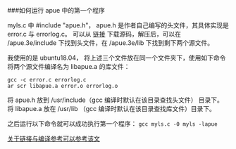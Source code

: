 ###如何运行 apue 中的第一个程序

myls.c 中 #include "apue.h"， apue.h 是作者自己编写的头文件，其具体实现是 error.c 与 errorlog.c。
可以从 [链接](http://www.apuebook.com/code3e.html) 下载源码，解压后，可以在 /apue.3e/include 下找到头文件，在 /apue.3e/lib 下找到剩下两个源文件。

我使用的是 ubuntu18.04， 将上述三个文件放在同一个文件夹下，使用如下命令将两个源文件编译名为 libapue.a 的库文件：
```
gcc -c error.c errorlog.c
ar scr libapue.a error.o errorlog.o
```


将 apue.h 放到 /usr/include（gcc 编译时默认在该目录查找头文件） 目录下。
将 libapue.a 放在 /usr/lib （gcc 编译时默认在该目录查找库文件）目录下。

之后运行以下命令就可以成功执行第一个程序：
`gcc myls.c -0 myls -lapue`

[关于链接与编译参考可以参考该文](https://blog.csdn.net/wohu1104/article/details/110730805)